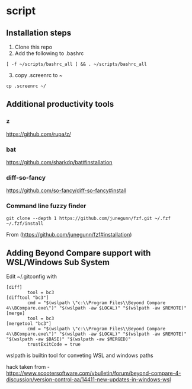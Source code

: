 # script

## Installation steps
1. Clone this repo
2. Add the following to .bashrc
```
[ -f ~/scripts/bashrc_all ] && . ~/scripts/bashrc_all
```
3. copy .screenrc to ~
```
cp .screenrc ~/
```

## Additional productivity tools
### z
https://github.com/rupa/z/
### bat
https://github.com/sharkdp/bat#installation
### diff-so-fancy
https://github.com/so-fancy/diff-so-fancy#install
### Command line fuzzy finder
```
git clone --depth 1 https://github.com/junegunn/fzf.git ~/.fzf
~/.fzf/install
```
From (https://github.com/junegunn/fzf#installation)

## Adding Beyond Compare support with WSL/Windows Sub System
Edit ~/.gitconfig with
```
[diff]
        tool = bc3
[difftool "bc3"]
        cmd = "$(wslpath \"c:\\Program Files\\Beyond Compare 4\\BCompare.exe\")" "$(wslpath -aw $LOCAL)" "$(wslpath -aw $REMOTE)"
[merge]
        tool = bc3
[mergetool "bc3"]
        cmd = "$(wslpath \"c:\\Program Files\\Beyond Compare 4\\BCompare.exe\")" "$(wslpath -aw $LOCAL)" "$(wslpath -aw $REMOTE)" "$(wslpath -aw $BASE)" "$(wslpath -aw $MERGED)"
        trustExitCode = true
```
wslpath is builtin tool for conveting WSL and windows paths

hack taken from - https://www.scootersoftware.com/vbulletin/forum/beyond-compare-4-discussion/version-control-aa/14411-new-updates-in-windows-wsl
